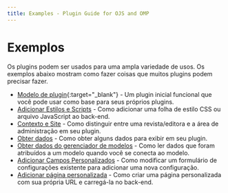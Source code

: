 ```yaml
---
title: Examples - Plugin Guide for OJS and OMP
---
```


# Exemplos

Os plugins podem ser usados para uma ampla variedade de usos. Os exemplos abaixo mostram como fazer coisas que muitos plugins podem precisar fazer.

- [Modelo de plugin](https://github.com/pkp/pluginTemplate){:target="_blank"} - Um plugin inicial funcional que você pode usar como base para seus próprios plugins.
- [Adicionar Estilos e Scripts](./examples-styles-scripts) - Como adicionar uma folha de estilo CSS ou arquivo JavaScript ao back-end.
- [Contexto e Site](./examples-context-site) - Como distinguir entre uma revista/editora e a área de administração em seu plugin.
- [Obter dados](./examples-get-data) - Como obter alguns dados para exibir em seu plugin.
- [Obter dados do gerenciador de modelos](./examples-get-data-template) - Como ler dados que foram atribuídos a um modelo quando você se conecta ao modelo.
- [Adicionar Campos Personalizados](./examples-custom-field) - Como modificar um formulário de configurações existente para adicionar uma nova configuração.
- [Adicionar página personalizada](./examples-custom-page) - Como criar uma página personalizada com sua própria URL e carregá-la no back-end.
